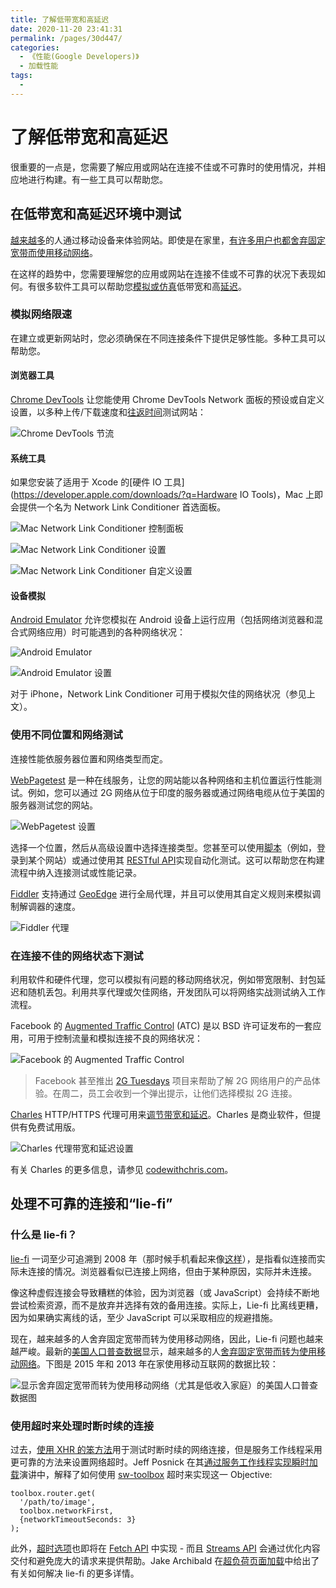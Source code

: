 ```yaml
---
title: 了解低带宽和高延迟
date: 2020-11-20 23:41:31
permalink: /pages/30d447/
categories:
  - 《性能(Google Developers)》
  - 加载性能
tags:
  -
---
```


# 了解低带宽和高延迟

很重要的一点是，您需要了解应用或网站在连接不佳或不可靠时的使用情况，并相应地进行构建。有一些工具可以帮助您。

## 在低带宽和高延迟环境中测试

[越来越多](http://adwords.blogspot.co.uk/2015/05/building-for-next-moment.html)的人通过移动设备来体验网站。即使是在家里，[有许多用户也都舍弃固定宽带而使用移动网络](https://www.washingtonpost.com/news/the-switch/wp/2016/04/18/new-data-americans-are-abandoning-wired-home-internet/)。

在这样的趋势中，您需要理解您的应用或网站在连接不佳或不可靠的状况下表现如何。有很多软件工具可以帮助您[模拟或仿真](https://stackoverflow.com/questions/1584617/simulator-or-emulator-what-is-the-difference)低带宽和高[延迟](https://www.igvita.com/2012/07/19/latency-the-new-web-performance-bottleneck/)。

### 模拟网络限速

在建立或更新网站时，您必须确保在不同连接条件下提供足够性能。多种工具可以帮助您。

#### 浏览器工具

[Chrome DevTools](https://developers.google.cn/web/tools/chrome-devtools/network-performance/network-conditions) 让您能使用 Chrome DevTools Network 面板的预设或自定义设置，以多种上传/下载速度和[往返时间](https://www.igvita.com/2012/07/19/latency-the-new-web-performance-bottleneck/)测试网站：

![Chrome DevTools 节流](https://developers.google.cn/web/fundamentals/performance/poor-connectivity/images/chrome-devtools-throttling.png)

#### 系统工具

如果您安装了适用于 Xcode 的[硬件 IO 工具](https://developer.apple.com/downloads/?q=Hardware IO Tools)，Mac 上即会提供一个名为 Network Link Conditioner 首选面板。

![Mac Network Link Conditioner 控制面板](https://developers.google.cn/web/fundamentals/performance/poor-connectivity/images/network-link-conditioner-control-panel.png)

![Mac Network Link Conditioner 设置](https://developers.google.cn/web/fundamentals/performance/poor-connectivity/images/network-link-conditioner-settings.png)

![Mac Network Link Conditioner 自定义设置](https://developers.google.cn/web/fundamentals/performance/poor-connectivity/images/network-link-conditioner-custom.png)

#### 设备模拟

[Android Emulator](http://developer.android.google.cn/tools/devices/emulator.html#netspeed) 允许您模拟在 Android 设备上运行应用（包括网络浏览器和混合式网络应用）时可能遇到的各种网络状况：

![Android Emulator](https://developers.google.cn/web/fundamentals/performance/poor-connectivity/images/android-emulator.png)

![Android Emulator 设置](https://developers.google.cn/web/fundamentals/performance/poor-connectivity/images/android-emulator-settings.png)

对于 iPhone，Network Link Conditioner 可用于模拟欠佳的网络状况（参见上文）。

### 使用不同位置和网络测试

连接性能依服务器位置和网络类型而定。

[WebPagetest](https://webpagetest.org/) 是一种在线服务，让您的网站能以各种网络和主机位置运行性能测试。例如，您可以通过 2G 网络从位于印度的服务器或通过网络电缆从位于美国的服务器测试您的网站。

![WebPagetest 设置](https://developers.google.cn/web/fundamentals/performance/poor-connectivity/images/webpagetest.png)

选择一个位置，然后从高级设置中选择连接类型。您甚至可以使用[脚本](https://sites.google.com/a/webpagetest.org/docs/using-webpagetest/scripting)（例如，登录到某个网站）或通过使用其 [RESTful API](https://sites.google.com/a/webpagetest.org/docs/advanced-features/webpagetest-restful-apis)实现自动化测试。这可以帮助您在构建流程中纳入连接测试或性能记录。

[Fiddler](http://www.telerik.com/fiddler) 支持通过 [GeoEdge](http://www.geoedge.com/faq) 进行全局代理，并且可以使用其自定义规则来模拟调制解调器的速度。

![Fiddler 代理](https://developers.google.cn/web/fundamentals/performance/poor-connectivity/images/fiddler.png)

### 在连接不佳的网络状态下测试

利用软件和硬件代理，您可以模拟有问题的移动网络状况，例如带宽限制、封包延迟和随机丢包。利用共享代理或欠佳网络，开发团队可以将网络实战测试纳入工作流程。

Facebook 的 [Augmented Traffic Control](http://facebook.github.io/augmented-traffic-control/) (ATC) 是以 BSD 许可证发布的一套应用，可用于控制流量和模拟连接不良的网络状况：

![Facebook 的 Augmented Traffic Control](https://developers.google.cn/web/fundamentals/performance/poor-connectivity/images/augmented-traffic-control.png)

> Facebook 甚至推出 [2G Tuesdays](https://code.facebook.com/posts/1556407321275493/building-for-emerging-markets-the-story-behind-2g-tuesdays/) 项目来帮助了解 2G 网络用户的产品体验。在周二，员工会收到一个弹出提示，让他们选择模拟 2G 连接。

[Charles](https://www.charlesproxy.com/) HTTP/HTTPS 代理可用来[调节带宽和延迟](http://www.charlesproxy.com/documentation/proxying/throttling/)。Charles 是商业软件，但提供有免费试用版。

![Charles 代理带宽和延迟设置](https://developers.google.cn/web/fundamentals/performance/poor-connectivity/images/charles.png)

有关 Charles 的更多信息，请参见 [codewithchris.com](http://codewithchris.com/tutorial-using-charles-proxy-with-your-ios-development-and-http-debugging/)。

## 处理不可靠的连接和“lie-fi”

### 什么是 lie-fi？

[lie-fi](http://www.urbandictionary.com/define.php?term=lie-fi) 一词至少可追溯到 2008 年（那时候手机看起来像[这样](https://www.mobilegazette.com/2008-phones-wallchart.htm)），是指看似连接而实际未连接的情况。浏览器看似已连接上网络，但由于某种原因，实际并未连接。

像这种虚假连接会导致糟糕的体验，因为浏览器（或 JavaScript）会持续不断地尝试检索资源，而不是放弃并选择有效的备用连接。实际上，Lie-fi 比离线更糟，因为如果确实离线的话，至少 JavaScript 可以采取相应的规避措施。

现在，越来越多的人舍弃固定宽带而转为使用移动网络，因此，Lie-fi 问题也越来越严峻。最新的[美国人口普查数据](https://www.ntia.doc.gov/blog/2016/evolving-technologies-change-nature-internet-use)显示，越来越多的人[舍弃固定宽带而转为使用移动网络](https://www.washingtonpost.com/news/the-switch/wp/2016/04/18/new-data-americans-are-abandoning-wired-home-internet/)。下图是 2015 年和 2013 年在家使用移动互联网的数据比较：

![显示舍弃固定宽带而转为使用移动网络（尤其是低收入家庭）的美国人口普查数据图](https://developers.google.cn/web/fundamentals/performance/poor-connectivity/images/home-broadband.png)

### 使用超时来处理时断时续的连接

过去，[使用 XHR 的笨方法](http://stackoverflow.com/questions/189430/detect-that-the-internet-connection-is-offline)用于测试时断时续的网络连接，但是服务工作线程采用更可靠的方法来设置网络超时。Jeff Posnick 在其[通过服务工作线程实现瞬时加载](https://youtu.be/jCKZDTtUA2A?t=19m58s)演讲中，解释了如何使用 [sw-toolbox](https://github.com/GoogleChrome/sw-toolbox) 超时来实现这一 Objective:

```
toolbox.router.get(
  '/path/to/image',
  toolbox.networkFirst,
  {networkTimeoutSeconds: 3}
);
```

此外，[超时选项](https://github.com/whatwg/fetch/issues/20)也即将在 [Fetch API](https://developer.mozilla.org/en-US/docs/Web/API/GlobalFetch/fetch) 中实现 - 而且 [Streams API](https://www.w3.org/TR/streams-api/) 会通过优化内容交付和避免庞大的请求来提供帮助。Jake Archibald 在[超负荷页面加载](https://youtu.be/d5_6yHixpsQ?t=6m42s)中给出了有关如何解决 lie-fi 的更多详情。
